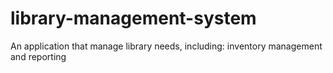 # library-management-system
An application that manage library needs, including: inventory management and reporting
